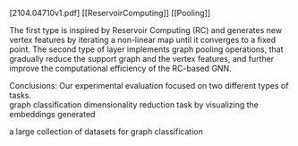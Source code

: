 [2104.04710v1.pdf]
[[ReservoirComputing]]
[[Pooling]]



The first type is inspired by Reservoir Computing (RC) and generates new vertex features by iterating a non-linear map until it converges to a fixed point. The second type of layer implements graph pooling operations, that gradually reduce the support graph and the vertex features, and further improve the computational efficiency of the RC-based GNN.




Conclusions:
Our experimental evaluation focused on two different types of tasks.  
graph classification
dimensionality reduction task by visualizing the embeddings generated

a large collection of datasets for graph classification